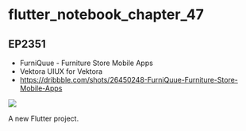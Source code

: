 # flutter_notebook_chapter_47

## EP2351 

- FurniQuue - Furniture Store Mobile Apps
- Vektora UIUX for Vektora
- https://dribbble.com/shots/26450248-FurniQuue-Furniture-Store-Mobile-Apps

<img src="https://cdn.dribbble.com/userupload/44627106/file/25e9d650deca299c7a55c7c7098354f6.png?resize=1905x1429&vertical=center">

A new Flutter project.
